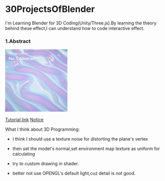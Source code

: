 # 30ProjectsOfBlender
I'm Learning Blender for 3D Coding(Unity/Three.js).By learning the theory behind these effect,I can understand how to code interactive effect.

### 1.Abstract

![gifs](https://raw.githubusercontent.com/MartinRGB/30ProjectsOfBlender/master/1.Abstract/art.gif)

[Tutorial link](https://www.youtube.com/watch?v=OutQnoq3dG8&list=PL2K_aam5YSFe1Js5PSKncpLHZnqsvnASd&index=2)
[Notice](https://github.com/MartinRGB/30ProjectsOfBlender/tree/master/1.Abstract)

What I think about 3D Programming:

- I think I should use a texture noise for distorting the plane's vertex

- then set the model's normal,set environment map texture as uniform for calculating

- try to custom drawing in shader.

- better not use OPENGL's default light,cuz detail is not good.
